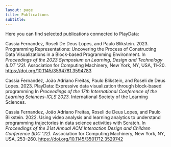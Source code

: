 ```yaml
---
layout: page
title: Publications
subtitle: 
---
```


Here you can find selected publications connected to PlayData: 

Cassia Fernandez, Roseli De Deus Lopes, and Paulo Blikstein. 2023. Programming Representations: Uncovering the Process of Constructing Data Visualizations in a Block-based Programming Environment. In _Proceedings of the 2023 Symposium on Learning, Design and Technology (LDT '23)._ Association for Computing Machinery, New York, NY, USA, 11–20. https://doi.org/10.1145/3594781.3594783

Cassia Fernandez, João Adriano Freitas, Paulo Blikstein, and Roseli de Deus Lopes. 2023. PlayData: Expressive data visualization through block-based programming In _Proceedings of the 17th International Conference of the Learning Sciences-ICLS 2023._  International Society of the Learning Sciences.

Cassia Fernandez, João Adriano Freitas, Roseli de Deus Lopes, and Paulo Blikstein. 2022. Using video analysis and learning analytics to understand programming trajectories in data science activities with Scratch. In _Proceedings of the 21st Annual ACM Interaction Design and Children Conference (IDC '22)._ Association for Computing Machinery, New York, NY, USA, 253–260. https://doi.org/10.1145/3501712.3529742
